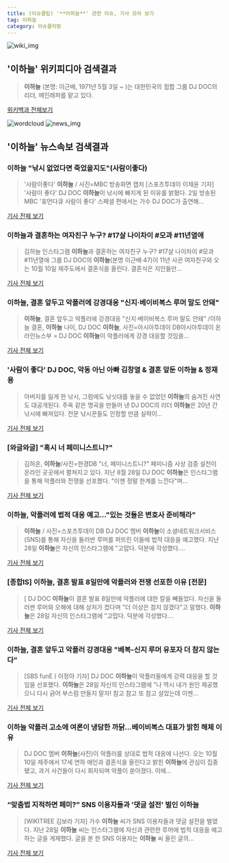 ```yaml
---
title: (이슈클립) '**이하늘**' 관련 이슈, 기사 모아 보기
tag: 이하늘
category: 이슈클리핑
---
```

![wiki_img](https://user-images.githubusercontent.com/42597476/44503234-41136a80-a6d0-11e8-9071-6fc6418eafe4.png)
## **'**이하늘**'** 위키피디아 검색결과
>**이하늘** (본명: 이근배, 1971년 5월 3일 ~ )는 대한민국의 힙합 그룹 DJ DOC의 리더, 메인래퍼를 맡고 있다.

<a href="https://ko.wikipedia.org/wiki/이하늘" target="_blank">위키백과 전체보기</a>

![wordcloud](https://s3.ap-northeast-2.amazonaws.com/lyrics101-wordcloud/2018-09-02-1535847032.png)
![news_img](https://user-images.githubusercontent.com/42597476/44507050-1206f400-a6e4-11e8-8d98-7ffbfebb353f.png)
## **'**이하늘**'** 뉴스속보 검색결과
### **이하늘** "낚시 없었다면 죽었을지도"(사람이좋다)

>'사람이좋다' **이하늘** / 사진=MBC 방송화면 캡처 [스포츠투데이 이채윤 기자] '사람이 좋다' DJ DOC **이하늘**이 낚시에 빠지게 된 이유를 밝혔다. 2일 방송된 MBC '휴먼다큐 사람이 좋다' 스페셜 편에서는 가수 DJ DOC가 출연해...

<a href="http://stoo.asiae.co.kr/news/naver_view.htm?idxno=2018090208595606639" target="_blank">기사 전체 보기</a>

### **이하늘**과 결혼하는 여자친구 누구? #17살 나이차이 #모과 #11년열애

>김하늘 인스타그램 **이하늘**과 결혼하는 여자친구 누구? #17살 나이차이 #모과 #11년열애 그룹 DJ DOC의 **이하늘**(본명 이근배·47)이 11년 사귄 여자친구와 오는 10월 10일 제주도에서 결혼식을 올린다. 결혼식은 지인들만...

<a href="http://news20.busan.com/controller/newsController.jsp?newsId=20180902000027" target="_blank">기사 전체 보기</a>

### **이하늘**, 결혼 앞두고 악플러에 강경대응 "신지·베이비복스 루머 말도 안돼"

>**이하늘**, 결혼 앞두고 악플러에 강경대응 "신지·베이비복스 루머 말도 안돼" /이하늘 결혼, **이하늘** 나이, DJ DOC **이하늘**, 사진=아시아투데이 DB아시아투데이 온라인뉴스부 = DJ DOC **이하늘**이 악플러에게 강경 대응할 것임을...

<a href="http://www.asiatoday.co.kr/view.php?key=20180902000903467" target="_blank">기사 전체 보기</a>

### '사람이 좋다' DJ DOC, 악동 아닌 아빠 김창열 & 결혼 앞둔 **이하늘** & 정재용

>아버지를 잃게 한 낚시, 그럼에도 낚싯대를 놓을 수 없었던 **이하늘**의 숨겨진 사연도 대공개된다. 주옥 같은 명곡을 만들어 낸 DJ DOC의 리더 **이하늘**은 20년 간 낚시에 빠져있다. 전문 낚시꾼들도 인정할 만큼 실력이...

<a href="http://news20.busan.com/controller/newsController.jsp?newsId=20180902000018" target="_blank">기사 전체 보기</a>

### [와글와글] "혹시 너 페미니스트니?"

>김하온, **이하늘**/사진=한경DB "너, 페미니스트니?" 페미니즘 사상 검증 설전이 온라인 곳곳에서 펼쳐지고 있다. 지난 8월 28일 DJ DOC **이하늘**은 인스타그램을 통해 악플러와 전쟁을 선포했다. "이젠 정말 한계를 느낀다"며...

<a href="http://news.hankyung.com/article/201808317611H" target="_blank">기사 전체 보기</a>

### **이하늘**, 악플러에 법적 대응 예고…"있는 것들은 변호사 준비해라"

>**이하늘** / 사진=스포츠투데이 DB DJ DOC 멤버 **이하늘**이 소셜네트워크서비스(SNS)를 통해 자신을 둘러싼 루머를 퍼뜨린 이들에 법적 대응을 예고했다. 지난 28일 **이하늘**은 자신의 인스타그램에 "고맙다. 덕분에 각성했다....

<a href="http://view.asiae.co.kr/news/view.htm?idxno=2018083008520546298" target="_blank">기사 전체 보기</a>

### [종합IS] **이하늘**, 결혼 발표 8일만에 악플러와 전쟁 선포한 이유 [전문]

>[ DJ DOC **이하늘**이 결혼 발표 8일만에 악플러에 대한 칼을 빼들었다. 자신을 둘러싼 루머와 오해에 대해 상처가 컸다며 "더 이상은 참지 않겠다"고 말했다. **이하늘**은 28일 자신의 인스타그램에 "고맙다. 덕분에 각성했다....

<a href="http://isplus.live.joins.com/news/article/aid.asp?aid=22514800" target="_blank">기사 전체 보기</a>

### **이하늘**, 결혼 앞두고 악플러 강경대응 "베복-신지 루머 유포자 더 참지 않는다"

>[SBS funEㅣ이정아 기자] DJ DOC **이하늘**이 악플러들에게 강력 대응을 할 것임을 선포했다. **이하늘**은 28일 자신의 인스타그램에 "나 역시 내가 원인 제공했으니 다시 긁어 부스럼 만들지 말자! 참고 참고 또 참고 살았는데 이젠...

<a href="http://sbsfune.sbs.co.kr/news/news_content.jsp?article_id=E10009189900" target="_blank">기사 전체 보기</a>

### **이하늘** 악플러 고소에 여론이 냉담한 까닭…베이비복스 대표가 밝힌 해체 이유

>DJ DOC 멤버 **이하늘**(사진)이 악플러를 상대로 법적 대응에 나선다. 오는 10월10일 제주에서 17세 연하 애인과 결혼식을 올린다고 밝힌 **이하늘**에 관심이 집중됐고, 과거 사건들이 다시 회자되며 악플이 쏟아졌다. 이에...

<a href="http://www.segye.com/content/html/2018/08/29/20180829001772.html?OutUrl=naver" target="_blank">기사 전체 보기</a>

### “맞춤법 지적하면 페미?” SNS 이용자들과 '댓글 설전' 벌인 **이하늘**

>[WIKITREE 김보라 기자] 가수 **이하늘** 씨가 SNS 이용자들과 댓글 설전을 벌였다. 지난 28일 **이하늘** 씨는 인스타그램에 자신과 관련한 루머에 법적 대응을 예고하는 글을 게재했다. 글을 본 한 SNS 이용자는 **이하늘** 씨 올린 글의...

<a href="http://www.wikitree.co.kr/main/news_view.php?id=365569" target="_blank">기사 전체 보기</a>


